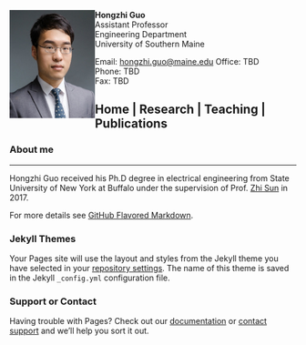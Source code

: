 

<img src=hg.jpg width=150 height=190 ALIGN="left" /> **Hongzhi Guo**  
Assistant Professor  
Engineering Department  
University of Southern Maine  

Email: hongzhi.guo@maine.edu
Office: TBD  
Phone: TBD  
Fax: TBD  

## **Home** | **Research** | **Teaching** | **Publications**


### About me

---
Hongzhi Guo received his Ph.D degree in electrical engineering from State University of New York at Buffalo under the supervision of Prof. [Zhi Sun](http://www.acsu.buffalo.edu/~zhisun/) in 2017.


For more details see [GitHub Flavored Markdown](https://guides.github.com/features/mastering-markdown/).

### Jekyll Themes

Your Pages site will use the layout and styles from the Jekyll theme you have selected in your [repository settings](https://github.com/hongzhiguo/hongzhiguo.github.io/settings). The name of this theme is saved in the Jekyll `_config.yml` configuration file.

### Support or Contact

Having trouble with Pages? Check out our [documentation](https://help.github.com/categories/github-pages-basics/) or [contact support](https://github.com/contact) and we’ll help you sort it out.
